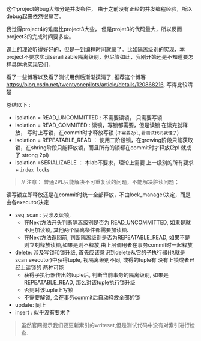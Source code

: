 这个project的bug大部分是并发条件， 由于之前没有正经的并发编程经验，所以debug起来依然很痛苦。

我觉得project4的难度比project3大些， 但是projet3的代码量大，所以反而project3的完成时间要多些。

课上的理论听得好好的，但是一到编程时间就蒙了。比如隔离级别的实现，本project不要求实现serailizable隔离级别，但尽管如此，我刚开始还是不知道要怎样具体地实现它们.

看了一些博客以及看了测试用例后渐渐摸清了, 推荐这个博客 https://blog.csdn.net/twentyonepilots/article/details/120868216, 写得比较清楚

总结以下 :

- isolation = READ_UNCOMMITTED : 不需要读锁， 只需要写锁
- isolation = READ_COMMITED : 读锁，写锁都需要，但是读锁 在读完就释放， 写时上写锁，在commit时才释放写锁 (`不需要2pl,看测试代码就懂了`)
- isolation = REPEATABLE_READ ： 使用二阶段锁，在growing阶段只能获取锁，在shring阶段只能释放锁，而且所有的锁都在commit时才释放(2pl 就成了 strong 2pl)
- isolation =SERIALIZABLE ： 本lab不要求，理论上需要 上一级别的所有要求 + `index locks`

> // 注意： 普通2PL只能解决不可重复读的问题，不能解决脏读问题； 

读写锁立即释放还是在commit时统一全部释放，不由lock_manager决定，而是由各executor决定
- seq_scan : 只涉及读锁, 
  - 在Next方法开头判断隔离级别是否为 READ_UNCOMMITTED, 如果是就不用加读锁, 其他两个隔离条件都需要加读锁. 
  - 在Next方法返回前, 判断隔离级别是否为REPEATABLE_READ, 如果不是则立刻释放读锁,如果是则不释放,由上层调用者在事务commit时一起释放
- delete: 涉及写锁和锁升级, 首先应该意识到delete从它的子执行器(也就是scan executor)中获得tuple, 视隔离级别不同, 或得的tuple有 没有上锁或者已经上读锁的 两种可能
  - 获得子执行器传出的tuple后, 判断当前事务的隔离级别, 如果是REPEATABLE_READ, 那么对该tuple执行锁升级
  - 否则对该tuple上写锁
  - 不需要解锁, 会在事务commit后自动释放全部的锁
- update: 同上
- insert : 似乎没有要求 ?
  
> 虽然官网提示我们要更新索引的writeset,但是测试代码中没有对索引进行检查.